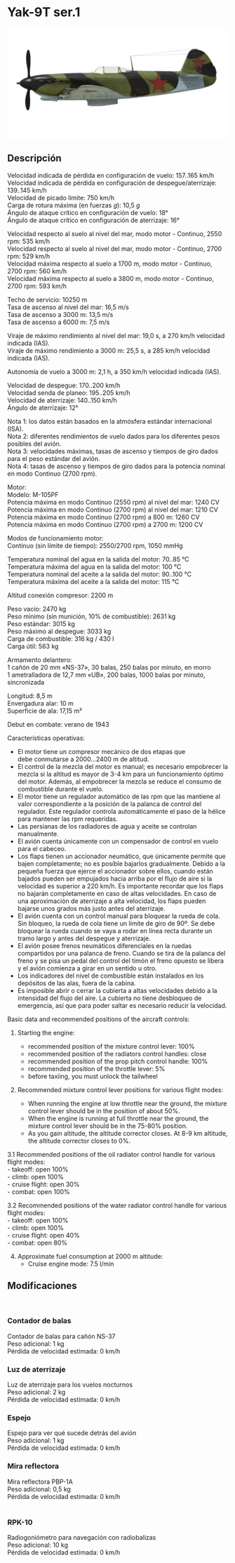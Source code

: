 # Yak-9T ser.1  
  
![yak9ts1](../images/yak9ts1.png)  
  
## Descripción  
  
Velocidad indicada de pérdida en configuración de vuelo: 157..165 km/h  
Velocidad indicada de pérdida en configuración de despegue/aterrizaje: 139..145 km/h  
Velocidad de picado límite: 750 km/h  
Carga de rotura máxima (en fuerzas <i>g</i>): 10,5 <i>g</i>  
Ángulo de ataque crítico en configuración de vuelo: 18°  
Ángulo de ataque crítico en configuración de aterrizaje: 16°  
  
Velocidad respecto al suelo al nivel del mar, modo motor - Continuo, 2550 rpm: 535 km/h  
Velocidad respecto al suelo al nivel del mar, modo motor - Continuo, 2700 rpm: 529 km/h  
Velocidad máxima respecto al suelo a 1700 m, modo motor - Continuo, 2700 rpm: 560 km/h  
Velocidad máxima respecto al suelo a 3800 m, modo motor - Continuo, 2700 rpm: 593 km/h  
  
Techo de servicio: 10250 m  
Tasa de ascenso al nivel del mar: 16,5 m/s  
Tasa de ascenso a 3000 m: 13,5 m/s  
Tasa de ascenso a 6000 m: 7,5 m/s  
  
Viraje de máximo rendimiento al nivel del mar: 19,0 s, a 270 km/h velocidad indicada (IAS).  
Viraje de máximo rendimiento a 3000 m: 25,5 s, a 285 km/h velocidad indicada (IAS).  
  
Autonomía de vuelo a 3000 m: 2,1 h, a 350 km/h velocidad indicada (IAS).  
  
Velocidad de despegue: 170..200 km/h  
Velocidad senda de planeo: 195..205 km/h  
Velocidad de aterrizaje: 140..150 km/h  
Ángulo de aterrizaje: 12°  
  
Nota 1: los datos están basados en la atmósfera estándar internacional (ISA).  
Nota 2: diferentes rendimientos de vuelo dados para los diferentes pesos posibles del avión.  
Nota 3: velocidades máximas, tasas de ascenso y tiempos de giro dados para el peso estándar del avión.  
Nota 4: tasas de ascenso y tiempos de giro dados para la potencia nominal en modo Continuo (2700 rpm).  
  
Motor:  
Modelo: M-105PF  
Potencia máxima en modo Continuo (2550 rpm) al nivel del mar: 1240 CV  
Potencia máxima en modo Continuo (2700 rpm) al nivel del mar: 1210 CV  
Potencia máxima en modo Continuo (2700 rpm) a 800 m: 1260 CV  
Potencia máxima en modo Continuo (2700 rpm) a 2700 m: 1200 CV  
  
Modos de funcionamiento motor:  
Continuo (sin límite de tiempo): 2550/2700 rpm, 1050 mmHg  
  
Temperatura nominal del agua en la salida del motor: 70..85 °C  
Temperatura máxima del agua en la salida del motor: 100 °C  
Temperatura nominal del aceite a la salida del motor: 90..100 °C  
Temperatura máxima del aceite a la salida del motor: 115 °C  
  
Altitud conexión compresor: 2200 m  
  
Peso vacío: 2470 kg  
Peso mínimo (sin munición, 10% de combustible): 2631 kg  
Peso estándar: 3015 kg  
Peso máximo al despegue: 3033 kg  
Carga de combustible: 316 kg / 430 l  
Carga útil: 563 kg  
  
Armamento delantero:  
1 cañón de 20 mm «NS-37», 30 balas, 250 balas por minuto, en morro  
1 ametralladora de 12,7 mm «UB», 200 balas, 1000 balas por minuto, sincronizada  
  
Longitud: 8,5 m  
Envergadura alar: 10 m  
Superficie de ala: 17,15 m²  
  
Debut en combate: verano de 1943  
  
Características operativas:  
- El motor tiene un compresor mecánico de dos etapas que debe conmutarse a 2000...2400 m de altitud.  
- El control de la mezcla del motor es manual; es necesario empobrecer la mezcla si la altitud es mayor de 3-4 km para un funcionamiento óptimo del motor. Además, al empobrecer la mezcla se reduce el consumo de combustible durante el vuelo.  
- El motor tiene un regulador automático de las rpm que las mantiene al valor correspondiente a la posición de la palanca de control del regulador. Este regulador controla automáticamente el paso de la hélice para mantener las rpm requeridas.  
- Las persianas de los radiadores de agua y aceite se controlan manualmente.  
- El avión cuenta únicamente con un compensador de control en vuelo para el cabeceo.  
- Los flaps tienen un accionador neumático, que únicamente permite que bajen completamente; no es posible bajarlos gradualmente. Debido a la pequeña fuerza que ejerce el accionador sobre ellos, cuando están bajados pueden ser empujados hacia arriba por el flujo de aire si la velocidad es superior a 220 km/h. Es importante recordar que los flaps no bajarán completamente en caso de altas velocidades. En caso de una aproximación de aterrizaje a alta velocidad, los flaps pueden bajarse unos grados más justo antes del aterrizaje.  
- El avión cuenta con un control manual para bloquear la rueda de cola. Sin bloqueo, la rueda de cola tiene un límite de giro de 90º. Se debe bloquear la rueda cuando se vaya a rodar en línea recta durante un tramo largo y antes del despegue y aterrizaje.  
- El avión posee frenos neumáticos diferenciales en la ruedas compartidos por una palanca de freno. Cuando se tira de la palanca del freno y se pisa un pedal del control del timón el freno opuesto se libera y el avión comienza a girar en un sentido u otro.  
- Los indicadores del nivel de combustible están instalados en los depósitos de las alas, fuera de la cabina.  
- Es imposible abrir o cerrar la cubierta a altas velocidades debido a la intensidad del flujo del aire. La cubierta no tiene desbloqueo de emergencia, así que para poder saltar es necesario reducir la velocidad.  
  
Basic data and recommended positions of the aircraft controls:  
1. Starting the engine:  
	- recommended position of the mixture control lever: 100%  
	- recommended position of the radiators control handles: close  
	- recommended position of the prop pitch control handle: 100%  
	- recommended position of the throttle lever: 5%  
	- before taxiing, you must unlock the tailwheel  
  
2. Recommended mixture control lever positions for various flight modes:  
	- When running the engine at low throttle near the ground, the mixture control lever should be in the position of about 50%.  
	- When the engine is running at full throttle near the ground, the mixture control lever should be in the 75-80% position.  
	- As you gain altitude, the altitude corrector closes. At 8-9 km altitude, the altitude corrector closes to 0%.  
  
3.1 Recommended positions of the oil radiator control handle for various flight modes:  
	- takeoff: open 100%  
	- climb: open 100%  
	- cruise flight: open 30%  
	- combat: open 100%  
  
3.2 Recommended positions of the water radiator control handle for various flight modes:  
	- takeoff: open 100%  
	- climb: open 100%  
	- cruise flight: open 40%  
	- combat: open 80%  
  
4. Approximate fuel consumption at 2000 m altitude:  
	- Cruise engine mode: 7.5 l/min  
  
## Modificaciones  
  ﻿
  
### Contador de balas  
  
Contador de balas para cañón NS-37  
Peso adicional: 1 kg  
Pérdida de velocidad estimada: 0 km/h  ﻿
  
### Luz de aterrizaje  
  
Luz de aterrizaje para los vuelos nocturnos  
Peso adicional: 2 kg  
Pérdida de velocidad estimada: 0 km/h  ﻿
  
### Espejo  
  
Espejo para ver qué sucede detrás del avión  
Peso adicional: 1 kg  
Pérdida de velocidad estimada: 0 km/h  ﻿
  
### Mira reflectora  
  
Mira reflectora PBP-1A  
Peso adicional: 0,5 kg  
Pérdida de velocidad estimada: 0 km/h  
  ﻿
  
### RPK-10  
  
Radiogoniómetro para navegación con radiobalizas  
Peso adicional: 10 kg  
Pérdida de velocidad estimada: 0 km/h  
